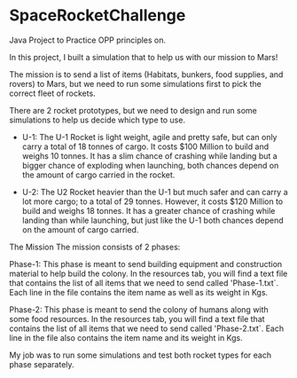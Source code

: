 # SpaceRocketChallenge
Java Project to Practice OPP principles on.

In this project, I built a simulation that to help us with our mission to Mars!

The mission is to send a list of items (Habitats, bunkers, food supplies, and rovers) to Mars, but we need to run some simulations first to pick the correct fleet of rockets.

There are 2 rocket prototypes, but we need to design and run some simulations to help us decide which type to use.


- U-1:
The U-1 Rocket is light weight, agile and pretty safe, but can only carry a total of 18 tonnes of cargo. It costs $100 Million to build and weighs 10 tonnes. It has a slim chance of crashing while landing but a bigger chance of exploding when launching, both chances depend on the amount of cargo carried in the rocket.

- U-2:
The U2 Rocket heavier than the U-1 but much safer and can carry a lot more cargo; to a total of 29 tonnes. However, it costs $120 Million to build and weighs 18 tonnes. It has a greater chance of crashing while landing than while launching, but just like the U-1 both chances depend on the amount of cargo carried.

The Mission
The mission consists of 2 phases:

Phase-1:
This phase is meant to send building equipment and construction material to help build the colony. In the resources tab, you will find a text file that contains the list of all items that we need to send called 'Phase-1.txt`. Each line in the file contains the item name as well as its weight in Kgs.


Phase-2:
This phase is meant to send the colony of humans along with some food resources. In the resources tab, you will find a text file that contains the list of all items that we need to send called 'Phase-2.txt`. Each line in the file also contains the item name and its weight in Kgs.


My job was to run some simulations and test both rocket types for each phase separately.
